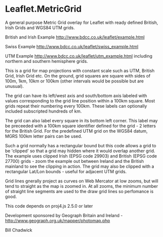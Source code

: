 # Leaflet.MetricGrid
A general purpose Metric Grid overlay for Leaflet with ready defined British, Irish Grids and WGS84 UTM grids.

British and Irish Example http://www.bdcc.co.uk/leaflet/example.html

Swiss Example http://www.bdcc.co.uk/leaflet/swiss_example.html

UTM Example http://www.bdcc.co.uk/leaflet/utm_example.html including northern and southern hemisphere grids.

This is a grid for map projections with constant scale such as UTM, British Grid, Irish Grid etc. On the ground, grid squares are square with sides of 100m, 1km, 10km or 100km (other intervals would be possible but are unusual). 

The grid can have its left/west axis and south/bottom axis labeled with values corresponding to the grid line position within a 100km square. Most grids repeat their numbering every 100km. These labels can optionally included subscripted hundreds of km.

The grid can also label every square in its bottom left corner. This label may be preceeded with a 100km square identifier defined for the grid - 2 letters for the British Grid. For the predefined UTM grid on the WGS84 datum, MGRS 100km letter pairs can be used.

Such a grid normally has a rectangular bound but this code allows a grid to be 'clipped' so that a grid may hidden where it would overlap another grid. The example uses clipped Irish (EPSG code 29903) and British (EPSG code 27700) grids - zoom the example out between Ireland and the British mainland to see the clipping in action. The grid may also be clipped with a rectangular Lat/Lon bounds - useful for adjacent UTM grids.

Grid lines gnerally project as curves on Web Mercator at low zooms, but will tend to straight as the map is zoomed in. At all zooms, the minimum number of straight line segments are used to the draw grid lines so perfomance is good.

This code depends on proj4.js 2.5.0 or later

Development sponsored by Geograph Britain and Ireland - http://www.geograph.org.uk/mapper/photomap.php

Bill Chadwick


